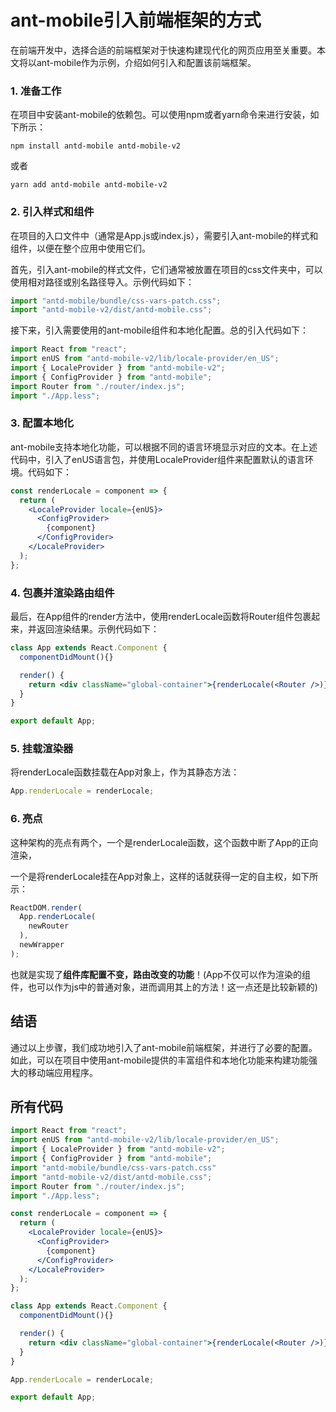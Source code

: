 # ant-mobile引入前端框架的方式

在前端开发中，选择合适的前端框架对于快速构建现代化的网页应用至关重要。本文将以ant-mobile作为示例，介绍如何引入和配置该前端框架。

### 1. 准备工作
在项目中安装ant-mobile的依赖包。可以使用npm或者yarn命令来进行安装，如下所示：

```
npm install antd-mobile antd-mobile-v2
```

或者

```
yarn add antd-mobile antd-mobile-v2
```

### 2. 引入样式和组件

在项目的入口文件中（通常是App.js或index.js），需要引入ant-mobile的样式和组件，以便在整个应用中使用它们。

首先，引入ant-mobile的样式文件，它们通常被放置在项目的css文件夹中，可以使用相对路径或别名路径导入。示例代码如下：

```jsx
import "antd-mobile/bundle/css-vars-patch.css";
import "antd-mobile-v2/dist/antd-mobile.css";
```

接下来，引入需要使用的ant-mobile组件和本地化配置。总的引入代码如下：

```jsx
import React from "react";
import enUS from "antd-mobile-v2/lib/locale-provider/en_US";
import { LocaleProvider } from "antd-mobile-v2";
import { ConfigProvider } from "antd-mobile";
import Router from "./router/index.js";
import "./App.less";
```

### 3. 配置本地化

ant-mobile支持本地化功能，可以根据不同的语言环境显示对应的文本。在上述代码中，引入了enUS语言包，并使用LocaleProvider组件来配置默认的语言环境。代码如下：

```jsx
const renderLocale = component => {
  return (
    <LocaleProvider locale={enUS}>
      <ConfigProvider>
        {component}
      </ConfigProvider>
    </LocaleProvider>
  );
};
```

### 4. 包裹并渲染路由组件

最后，在App组件的render方法中，使用renderLocale函数将Router组件包裹起来，并返回渲染结果。示例代码如下：

```jsx
class App extends React.Component {
  componentDidMount(){}

  render() {
    return <div className="global-container">{renderLocale(<Router />)}</div>;
  }
}

export default App;
```

### 5. 挂载渲染器
将renderLocale函数挂载在App对象上，作为其静态方法：
```jsx
App.renderLocale = renderLocale;
```

### 6. 亮点
这种架构的亮点有两个，一个是renderLocale函数，这个函数中断了App的正向渲染，

一个是将renderLocale挂在App对象上，这样的话就获得一定的自主权，如下所示：
```jsx
ReactDOM.render(
  App.renderLocale(
    newRouter
  ),
  newWrapper
);
```
也就是实现了**组件库配置不变，路由改变的功能**！(App不仅可以作为渲染的组件，也可以作为js中的普通对象，进而调用其上的方法！这一点还是比较新颖的)

## 结语

通过以上步骤，我们成功地引入了ant-mobile前端框架，并进行了必要的配置。如此，可以在项目中使用ant-mobile提供的丰富组件和本地化功能来构建功能强大的移动端应用程序。

## 所有代码
```jsx
import React from "react";
import enUS from "antd-mobile-v2/lib/locale-provider/en_US";
import { LocaleProvider } from "antd-mobile-v2";
import { ConfigProvider } from "antd-mobile";
import "antd-mobile/bundle/css-vars-patch.css"
import "antd-mobile-v2/dist/antd-mobile.css";
import Router from "./router/index.js";
import "./App.less";

const renderLocale = component => {
  return (
    <LocaleProvider locale={enUS}>
      <ConfigProvider>
        {component}
      </ConfigProvider>
    </LocaleProvider>
  );
};

class App extends React.Component {
  componentDidMount(){}

  render() {
    return <div className="global-container">{renderLocale(<Router />)}</div>;
  }
}

App.renderLocale = renderLocale;

export default App;
```